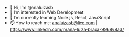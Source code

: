 - 👋 Hi, I’m @analuizasb
- 👀 I’m interested in Web Development
- 🌱 I’m currently learning Node.js, React, JavaScript
- 📫 How to reach me: analuizasb@live.com | https://www.linkedin.com/in/ana-luiza-braga-996868a3/

<!---
analuizasb/analuizasb is a ✨ special ✨ repository because its `README.md` (this file) appears on your GitHub profile.
You can click the Preview link to take a look at your changes.
--->
